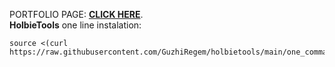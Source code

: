 PORTFOLIO PAGE:
**[CLICK HERE](https://guzhiregem.github.io/)**.  
<strong>HolbieTools</strong>
one line instalation:
```
source <(curl https://raw.githubusercontent.com/GuzhiRegem/holbietools/main/one_command)
```
